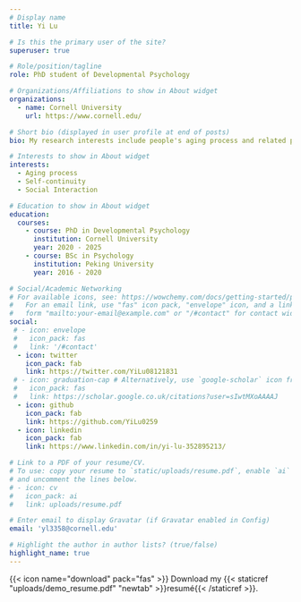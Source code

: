 ```yaml
---
# Display name
title: Yi Lu

# Is this the primary user of the site?
superuser: true

# Role/position/tagline
role: PhD student of Developmental Psychology

# Organizations/Affiliations to show in About widget
organizations:
  - name: Cornell University
    url: https://www.cornell.edu/

# Short bio (displayed in user profile at end of posts)
bio: My research interests include people's aging process and related psychological changes. Currently I focus on modeling self-continuity, the connectedness between our current self and a distant self.

# Interests to show in About widget
interests:
  - Aging process
  - Self-continuity
  - Social Interaction

# Education to show in About widget
education:
  courses:
    - course: PhD in Developmental Psychology
      institution: Cornell University
      year: 2020 - 2025
    - course: BSc in Psychology
      institution: Peking University
      year: 2016 - 2020

# Social/Academic Networking
# For available icons, see: https://wowchemy.com/docs/getting-started/page-builder/#icons
#   For an email link, use "fas" icon pack, "envelope" icon, and a link in the
#   form "mailto:your-email@example.com" or "/#contact" for contact widget.
social:
 # - icon: envelope
 #   icon_pack: fas
 #   link: '/#contact'
  - icon: twitter
    icon_pack: fab
    link: https://twitter.com/YiLu08121831
 # - icon: graduation-cap # Alternatively, use `google-scholar` icon from `ai` icon pack
 #   icon_pack: fas
 #   link: https://scholar.google.co.uk/citations?user=sIwtMXoAAAAJ
  - icon: github
    icon_pack: fab
    link: https://github.com/YiLu0259
  - icon: linkedin
    icon_pack: fab
    link: https://www.linkedin.com/in/yi-lu-352895213/

# Link to a PDF of your resume/CV.
# To use: copy your resume to `static/uploads/resume.pdf`, enable `ai` icons in `params.toml`,
# and uncomment the lines below.
# - icon: cv
#   icon_pack: ai
#   link: uploads/resume.pdf

# Enter email to display Gravatar (if Gravatar enabled in Config)
email: 'yl3358@cornell.edu'

# Highlight the author in author lists? (true/false)
highlight_name: true
---
```




{{< icon name="download" pack="fas" >}} Download my {{< staticref "uploads/demo_resume.pdf" "newtab" >}}resumé{{< /staticref >}}.

